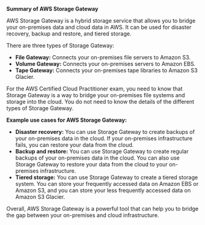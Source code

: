   

**Summary of AWS Storage Gateway**

AWS Storage Gateway is a hybrid storage service that allows you to bridge your on-premises data and cloud data in AWS. It can be used for disaster recovery, backup and restore, and tiered storage.

There are three types of Storage Gateway:

- **File Gateway:** Connects your on-premises file servers to Amazon S3.
- **Volume Gateway:** Connects your on-premises servers to Amazon EBS.
- **Tape Gateway:** Connects your on-premises tape libraries to Amazon S3 Glacier.

For the AWS Certified Cloud Practitioner exam, you need to know that Storage Gateway is a way to bridge your on-premises file systems and storage into the cloud. You do not need to know the details of the different types of Storage Gateway.

**Example use cases for AWS Storage Gateway:**

- **Disaster recovery:** You can use Storage Gateway to create backups of your on-premises data in the cloud. If your on-premises infrastructure fails, you can restore your data from the cloud.
- **Backup and restore:** You can use Storage Gateway to create regular backups of your on-premises data in the cloud. You can also use Storage Gateway to restore your data from the cloud to your on-premises infrastructure.
- **Tiered storage:** You can use Storage Gateway to create a tiered storage system. You can store your frequently accessed data on Amazon EBS or Amazon S3, and you can store your less frequently accessed data on Amazon S3 Glacier.

Overall, AWS Storage Gateway is a powerful tool that can help you to bridge the gap between your on-premises and cloud infrastructure.